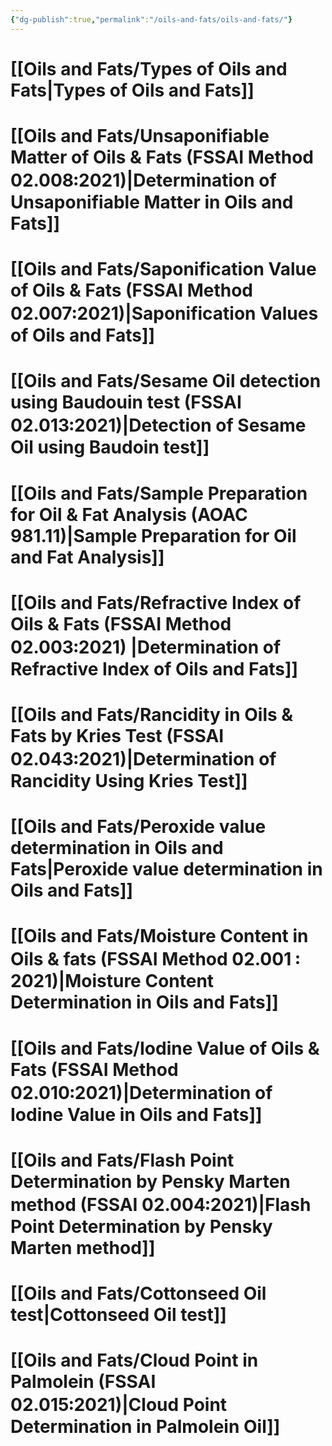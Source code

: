 ```yaml
---
{"dg-publish":true,"permalink":"/oils-and-fats/oils-and-fats/"}
---
```


# [[Oils and Fats/Types of Oils and Fats\|Types of Oils and Fats]]
# [[Oils and Fats/Unsaponifiable Matter of Oils & Fats (FSSAI Method 02.008꞉2021)\|Determination of Unsaponifiable Matter in Oils and Fats]]
# [[Oils and Fats/Saponification Value of Oils & Fats (FSSAI Method 02.007꞉2021)\|Saponification Values of Oils and Fats]]
# [[Oils and Fats/Sesame Oil detection using Baudouin test (FSSAI 02.013꞉2021)\|Detection of Sesame Oil using Baudoin test]]
# [[Oils and Fats/Sample Preparation for Oil & Fat Analysis (AOAC 981.11)\|Sample Preparation for Oil and Fat Analysis]]
# [[Oils and Fats/Refractive Index of Oils & Fats (FSSAI Method 02.003꞉2021) \|Determination of Refractive Index of Oils and Fats]]
# [[Oils and Fats/Rancidity in Oils & Fats by Kries Test (FSSAI 02.043꞉2021)\|Determination of Rancidity Using Kries Test]]
# [[Oils and Fats/Peroxide value determination in Oils and Fats\|Peroxide value determination in Oils and Fats]]
# [[Oils and Fats/Moisture Content in Oils & fats (FSSAI Method 02.001 ꞉ 2021)\|Moisture Content Determination in Oils and Fats]]
# [[Oils and Fats/Iodine Value of Oils & Fats (FSSAI Method 02.010꞉2021)\|Determination of Iodine Value in Oils and Fats]]
# [[Oils and Fats/Flash Point Determination by Pensky Marten method (FSSAI 02.004꞉2021)\|Flash Point Determination by Pensky Marten method]]
# [[Oils and Fats/Cottonseed Oil test\|Cottonseed Oil test]]
# [[Oils and Fats/Cloud Point in Palmolein (FSSAI 02.015꞉2021)\|Cloud Point Determination in Palmolein Oil]]
